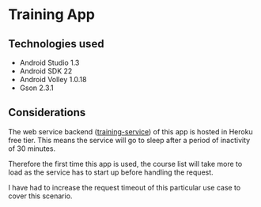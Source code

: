 Training App
====

## Technologies used
* Android Studio 1.3
* Android SDK 22
* Android Volley 1.0.18
* Gson 2.3.1

## Considerations
The web service backend ([training-service](https://github.com/aruizca/training-service)) of this app is hosted in Heroku free tier. This means the service will go to sleep after a period of inactivity of 30 minutes.

Therefore the first time this app is used, the course list will take more to load as the service has to start up before handling the request.

I have had to increase the request timeout of this particular use case to cover this scenario.
